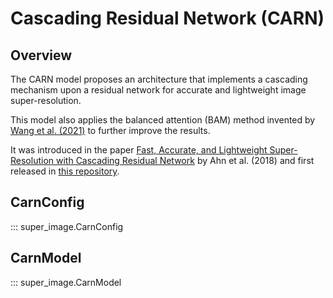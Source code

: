 # Cascading Residual Network (CARN)

## Overview

The CARN model proposes an architecture that implements a cascading mechanism upon a residual network for accurate and lightweight image super-resolution.

This model also applies the balanced attention (BAM) method invented by [Wang et al. (2021)](https://arxiv.org/abs/2104.07566) to further improve the results.

It was introduced in the paper [Fast, Accurate, and Lightweight Super-Resolution with Cascading Residual Network](https://arxiv.org/abs/1803.08664) by Ahn et al. (2018) and first released in [this repository](https://github.com/nmhkahn/CARN-pytorch).  

## CarnConfig

::: super_image.CarnConfig

## CarnModel

::: super_image.CarnModel
